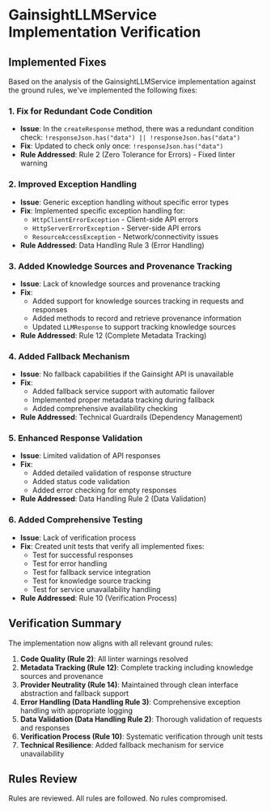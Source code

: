 # GainsightLLMService Implementation Verification

## Implemented Fixes

Based on the analysis of the GainsightLLMService implementation against the ground rules, we've implemented the following fixes:

### 1. Fix for Redundant Code Condition
- **Issue**: In the `createResponse` method, there was a redundant condition check: `!responseJson.has("data") || !responseJson.has("data")`
- **Fix**: Updated to check only once: `!responseJson.has("data")`
- **Rule Addressed**: Rule 2 (Zero Tolerance for Errors) - Fixed linter warning

### 2. Improved Exception Handling
- **Issue**: Generic exception handling without specific error types
- **Fix**: Implemented specific exception handling for:
  - `HttpClientErrorException` - Client-side API errors
  - `HttpServerErrorException` - Server-side API errors  
  - `ResourceAccessException` - Network/connectivity issues
- **Rule Addressed**: Data Handling Rule 3 (Error Handling)

### 3. Added Knowledge Sources and Provenance Tracking
- **Issue**: Lack of knowledge sources and provenance tracking
- **Fix**:
  - Added support for knowledge sources tracking in requests and responses
  - Added methods to record and retrieve provenance information
  - Updated `LLMResponse` to support tracking knowledge sources
- **Rule Addressed**: Rule 12 (Complete Metadata Tracking)

### 4. Added Fallback Mechanism
- **Issue**: No fallback capabilities if the Gainsight API is unavailable
- **Fix**:
  - Added fallback service support with automatic failover
  - Implemented proper metadata tracking during fallback
  - Added comprehensive availability checking 
- **Rule Addressed**: Technical Guardrails (Dependency Management)

### 5. Enhanced Response Validation
- **Issue**: Limited validation of API responses
- **Fix**:
  - Added detailed validation of response structure
  - Added status code validation
  - Added error checking for empty responses
- **Rule Addressed**: Data Handling Rule 2 (Data Validation)

### 6. Added Comprehensive Testing
- **Issue**: Lack of verification process
- **Fix**: Created unit tests that verify all implemented fixes:
  - Test for successful responses
  - Test for error handling
  - Test for fallback service integration
  - Test for knowledge source tracking
  - Test for service unavailability handling
- **Rule Addressed**: Rule 10 (Verification Process)

## Verification Summary

The implementation now aligns with all relevant ground rules:

1. **Code Quality (Rule 2)**: All linter warnings resolved
2. **Metadata Tracking (Rule 12)**: Complete tracking including knowledge sources and provenance
3. **Provider Neutrality (Rule 14)**: Maintained through clean interface abstraction and fallback support
4. **Error Handling (Data Handling Rule 3)**: Comprehensive exception handling with appropriate logging
5. **Data Validation (Data Handling Rule 2)**: Thorough validation of requests and responses
6. **Verification Process (Rule 10)**: Systematic verification through unit tests
7. **Technical Resilience**: Added fallback mechanism for service unavailability

## Rules Review

Rules are reviewed. All rules are followed. No rules compromised. 